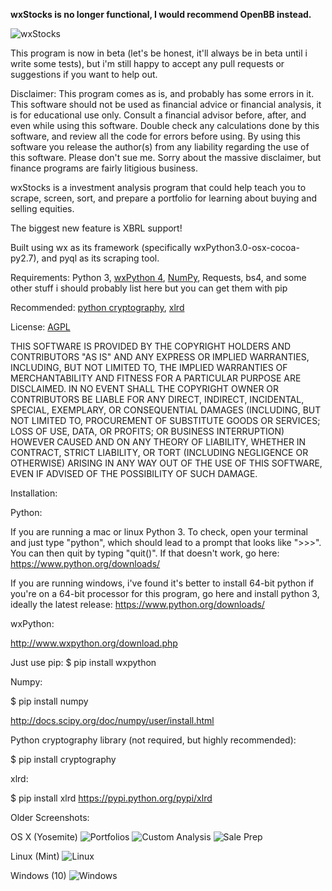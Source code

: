**wxStocks is no longer functional, I would recommend OpenBB instead.**

![wxStocks](/wxStocks_logo.png?raw=true "wxStocks")

This program is now in beta (let's be honest, it'll always be in beta until i write some tests), but i'm still happy to accept any pull requests or suggestions if you want to help out.

Disclaimer: This program comes as is, and probably has some errors in it. This software should not be used as financial advice or financial analysis, it is for educational use only. Consult a financial advisor before, after, and even while using this software. Double check any calculations done by this software, and review all the code for errors before using. By using this software you release the author(s) from any liability regarding the use of this software. Please don't sue me. Sorry about the massive disclaimer, but finance programs are fairly litigious business.

wxStocks is a investment analysis program that could help teach you to scrape, screen, sort, and prepare a portfolio for learning about buying and selling equities.

The biggest new feature is XBRL support!

Built using wx as its framework (specifically wxPython3.0-osx-cocoa-py2.7), and pyql as its scraping tool.

Requirements: Python 3, [wxPython 4](https://wxpython.org/pages/downloads/index.html), [NumPy](http://www.numpy.org), Requests, bs4, and some other stuff i should probably list here but you can get them with pip

Recommended: [python cryptography](https://cryptography.io/en/latest/), [xlrd](https://pypi.python.org/pypi/xlrd)

License: [AGPL](https://en.wikipedia.org/wiki/Affero_General_Public_License)

THIS SOFTWARE IS PROVIDED BY THE COPYRIGHT HOLDERS AND CONTRIBUTORS "AS IS" AND ANY EXPRESS OR IMPLIED WARRANTIES, INCLUDING, BUT NOT LIMITED TO, THE IMPLIED WARRANTIES OF MERCHANTABILITY AND FITNESS FOR A PARTICULAR PURPOSE ARE DISCLAIMED. IN NO EVENT SHALL THE COPYRIGHT OWNER OR CONTRIBUTORS BE LIABLE FOR ANY DIRECT, INDIRECT, INCIDENTAL, SPECIAL, EXEMPLARY, OR CONSEQUENTIAL DAMAGES (INCLUDING, BUT NOT LIMITED TO, PROCUREMENT OF SUBSTITUTE GOODS OR SERVICES; LOSS OF USE, DATA, OR PROFITS; OR BUSINESS INTERRUPTION) HOWEVER CAUSED AND ON ANY THEORY OF LIABILITY, WHETHER IN CONTRACT, STRICT LIABILITY, OR TORT (INCLUDING NEGLIGENCE OR OTHERWISE) ARISING IN ANY WAY OUT OF THE USE OF THIS SOFTWARE, EVEN IF ADVISED OF THE POSSIBILITY OF SUCH DAMAGE.

Installation:

Python:

If you are running a mac or linux Python 3. To check, open your terminal and just type "python", which should lead to a prompt that looks like ">>>". You can then quit by typing "quit()". If that doesn't work, go here: https://www.python.org/downloads/

If you are running windows, i've found it's better to install 64-bit python if you're on a 64-bit processor for this program, go here and install python 3, ideally the latest release: https://www.python.org/downloads/

wxPython:

http://www.wxpython.org/download.php

Just use pip: $ pip install wxpython

Numpy:

$ pip install numpy

http://docs.scipy.org/doc/numpy/user/install.html

Python cryptography library (not required, but highly recommended):

$ pip install cryptography

xlrd:

$ pip install xlrd
https://pypi.python.org/pypi/xlrd

Older Screenshots:

OS X (Yosemite)
![Portfolios](/wxStocks_portfolio.png?raw=true "Portfolios")
![Custom Analysis](/wxStocks_custom_analysis.png?raw=true "Custom Analysis")
![Sale Prep](/wxStocks_sale_prep.png?raw=true "Sale Prep")

Linux (Mint)
![Linux](/wxStocks_linux.png?raw=true "Linux")

Windows (10)
![Windows](/wxStocks_windows.png?raw=true "Windows")
